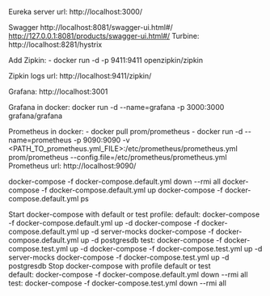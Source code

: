Eureka server url: http://localhost:3000/

Swagger http://localhost:8081/swagger-ui.html#/
        http://127.0.0.1:8081/products/swagger-ui.html#/
Turbine: http://localhost:8281/hystrix

Add Zipkin: 
    - docker run -d -p 9411:9411 openzipkin/zipkin

Zipkin logs url: http://localhost:9411/zipkin/

Grafana: http://localhost:3001

Grafana in docker: docker run -d --name=grafana -p 3000:3000 grafana/grafana 

Prometheus in docker: 
    - docker pull prom/prometheus
    - docker run -d --name=prometheus -p 9090:9090 -v <PATH_TO_prometheus.yml_FILE>:/etc/prometheus/prometheus.yml prom/prometheus --config.file=/etc/prometheus/prometheus.yml
Prometheus url: http://localhost:9090/


docker-compose -f docker-compose.default.yml down --rmi all
docker-compose -f docker-compose.default.yml up
docker-compose -f docker-compose.default.yml ps

Start docker-compose with default or test profile:
    default:
        docker-compose -f docker-compose.default.yml up -d
        docker-compose -f docker-compose.default.yml up -d server-mocks
        docker-compose -f docker-compose.default.yml up -d postgresdb
    test:
        docker-compose -f docker-compose.test.yml up -d
        docker-compose -f docker-compose.test.yml up -d server-mocks
        docker-compose -f docker-compose.test.yml up -d postgresdb
Stop docker-compose with profile default or test    
    default:
        docker-compose -f docker-compose.default.yml down --rmi all
    test:
        docker-compose -f docker-compose.test.yml down --rmi all     
